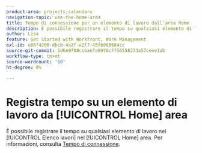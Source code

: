```yaml
---
product-area: projects;calendars
navigation-topic: use-the-home-area
title: Tempo di connessione per un elemento di lavoro dall’area Home
description: È possibile registrare il tempo su qualsiasi elemento di lavoro nel [!UICONTROL Elenco lavori] nel [!UICONTROL Home] area. Per informazioni, vedere [!UICONTROL Home] nell’articolo Durata del registro.
author: Lisa
feature: Get Started with Workfront, Work Management
exl-id: e68f4200-dbcb-4a2f-a2f7-45fb968684cc
source-git-commit: 5d6e9788ccbae7a8970cff56558233a57ceee1ab
workflow-type: tm+mt
source-wordcount: '68'
ht-degree: 0%

---
```


# Registra tempo su un elemento di lavoro da [!UICONTROL Home] area

È possibile registrare il tempo su qualsiasi elemento di lavoro nel [!UICONTROL Elenco lavori] nel [!UICONTROL Home] area. Per informazioni, consulta  [Tempo di connessione](../../../timesheets/create-and-manage-timesheets/log-time.md).
